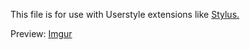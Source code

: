 This file is for use with Userstyle extensions like <a href="https://add0n.com/stylus.html">Stylus.</a> 

Preview: [Imgur](https://i.imgur.com/4Oc20h0.png)
